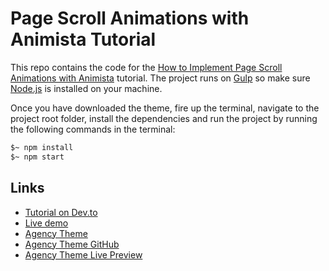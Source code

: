 Page Scroll Animations with Animista Tutorial
=============================================

This repo contains the code for the [How to Implement Page Scroll Animations with Animista](https://dev.to/sergej108/how-to-implement-page-scroll-animations-with-animista-1292-temp-slug-174450?preview=f1cb9d2a91a6ac3461eb04c35fba1bfcd08fa03d2441852e4460b9bbd182019c2141e20bd754b6105d965642bd5d5f209dacd254650aca6afdd7c984) tutorial. The project runs on [Gulp](https://gulpjs.com/) so make sure [Node.js](https://nodejs.org/) is installed on your machine.

Once you have downloaded the theme, fire up the terminal, navigate to the project root folder, install the dependencies and run the project by running the following commands in the terminal:

```sh
$~ npm install
$~ npm start
```

Links
-----
- [Tutorial on Dev.to](https://dev.to/sergej108/how-to-implement-page-scroll-animations-with-animista-1292-temp-slug-174450?preview=f1cb9d2a91a6ac3461eb04c35fba1bfcd08fa03d2441852e4460b9bbd182019c2141e20bd754b6105d965642bd5d5f209dacd254650aca6afdd7c984)
- [Live demo](https://animistascrolltutorial.netlify.com)
- [Agency Theme](https://startbootstrap.com/themes/agency/)
- [Agency Theme GitHub](https://github.com/BlackrockDigital/startbootstrap-agency)
- [Agency Theme Live Preview](https://startbootstrap.com/previews/agency/)
